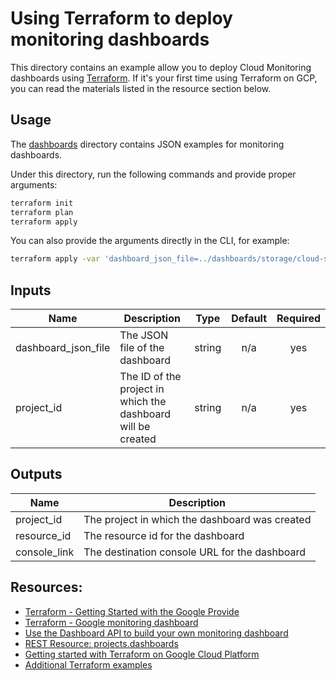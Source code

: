 # Using Terraform to deploy monitoring dashboards

This directory contains an example allow you to deploy Cloud Monitoring dashboards using [Terraform](https://www.terraform.io/). If it's your first time using Terraform on GCP, you can read the materials listed in the resource section below.

## Usage
The [dashboards](../dashboards) directory contains JSON examples for monitoring dashboards.

Under this directory, run the following commands and provide proper arguments:

```bash
terraform init
terraform plan
terraform apply
```

You can also provide the arguments directly in the CLI, for example:

```bash
terraform apply -var 'dashboard_json_file=../dashboards/storage/cloud-storage-monitoring.json'  -var 'project_id=[your_project_id]'
```

## Inputs

| Name | Description | Type | Default | Required |
|------|-------------|:----:|:-----:|:-----:|
| dashboard\_json\_file | The JSON file of the dashboard | string | n/a | yes |
| project\_id | The ID of the project in which the dashboard will be created | string | n/a | yes |

## Outputs

| Name | Description |
|------|-------------|
| project\_id | The project in which the dashboard was created |
| resource\_id | The resource id for the dashboard |
| console\_link | The destination console URL for the dashboard |

## Resources:
* [Terraform - Getting Started with the Google Provide](https://www.terraform.io/docs/providers/google/guides/getting_started.html)
* [Terraform - Google monitoring dashboard](https://www.terraform.io/docs/providers/google/r/monitoring_dashboard.html)
* [Use the Dashboard API to build your own monitoring dashboard](https://cloud.google.com/blog/products/management-tools/cloud-monitoring-dashboards-using-an-api)
* [REST Resource: projects.dashboards](https://cloud.google.com/monitoring/api/ref_v3/rest/v1/projects.dashboards)
* [Getting started with Terraform on Google Cloud Platform](https://cloud.google.com/community/tutorials/getting-started-on-gcp-with-terraform)
* [Additional Terraform examples](https://github.com/GoogleCloudPlatform/cloud-foundation-toolkit/blob/master/docs/terraform.md)
